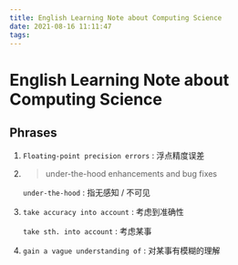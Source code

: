 ```yaml
---
title: English Learning Note about Computing Science
date: 2021-08-16 11:11:47
tags:
---
```


# English Learning Note about Computing Science

## Phrases

1.   `Floating-point precision errors` : 浮点精度误差

2.   >   under-the-hood enhancements and bug fixes

     `under-the-hood` : 指无感知 / 不可见

3.   `take accuracy into account` : 考虑到准确性

     `take sth. into account` : 考虑某事

4.   `gain a vague understanding of` : 对某事有模糊的理解
